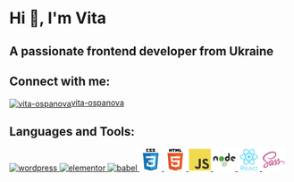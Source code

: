 # Hi 👋, I'm Vita

## A passionate frontend developer from Ukraine

## Connect with me:

 <p align="left"><a href="https://linkedin.com/in/vita-ospanova/" target="_blank"><img align="center" src="https://raw.githubusercontent.com/rahuldkjain/github-profile-readme-generator/master/src/images/icons/Social/linked-in-alt.svg" alt="vita-ospanova" height="30" width="40" />vita-ospanova</a>
</p>

## Languages and Tools:

<p align="left"> <a href="https://wordpress.org/" target="_blank" rel="noreferrer"> <img src="https://www.vectorlogo.zone/logos/wordpress/wordpress-ar21.svg" alt="wordpress" width="40" height="40"/> </a> <a href="https://elementor.com/pro/" target="_blank" rel="noreferrer"> <img src="https://cdn.iconscout.com/icon/free/png-512/free-elementor-logo-icon-download-in-svg-png-gif-file-formats--technology-social-media-vol-2-pack-logos-icons-2944851.png?f=webp&w=256" alt="elementor" width="40" height="40"/> </a> <a href="https://babeljs.io/" target="_blank" rel="noreferrer"> <img src="https://www.vectorlogo.zone/logos/babeljs/babeljs-icon.svg" alt="babel" width="40" height="40"/> </a> <a href="https://www.w3schools.com/css/" target="_blank" rel="noreferrer"> <img src="https://raw.githubusercontent.com/devicons/devicon/master/icons/css3/css3-original-wordmark.svg" alt="css3" width="40" height="40"/> </a> <a href="https://www.w3.org/html/" target="_blank" rel="noreferrer"> <img src="https://raw.githubusercontent.com/devicons/devicon/master/icons/html5/html5-original-wordmark.svg" alt="html5" width="40" height="40"/> </a> <a href="https://developer.mozilla.org/en-US/docs/Web/JavaScript" target="_blank" rel="noreferrer"> <img src="https://raw.githubusercontent.com/devicons/devicon/master/icons/javascript/javascript-original.svg" alt="javascript" width="40" height="40"/> </a> <a href="https://nodejs.org" target="_blank" rel="noreferrer"> <img src="https://raw.githubusercontent.com/devicons/devicon/master/icons/nodejs/nodejs-original-wordmark.svg" alt="nodejs" width="40" height="40"/> </a> <a href="https://reactjs.org/" target="_blank" rel="noreferrer"> <img src="https://raw.githubusercontent.com/devicons/devicon/master/icons/react/react-original-wordmark.svg" alt="react" width="40" height="40"/> </a> <a href="https://sass-lang.com" target="_blank" rel="noreferrer"> <img src="https://raw.githubusercontent.com/devicons/devicon/master/icons/sass/sass-original.svg" alt="sass" width="40" height="40"/> </a> </p>
